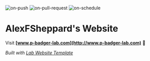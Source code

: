 
  ![on-push](../../actions/workflows/on-push.yaml/badge.svg)
  ![on-pull-request](../../actions/workflows/on-pull-request.yaml/badge.svg)
  ![on-schedule](../../actions/workflows/on-schedule.yaml/badge.svg)

  # AlexFSheppard's Website

  Visit **[www.p-badger-lab.com](http://www.p-badger-lab.com)** 🚀

  _Built with [Lab Website Template](https://greene-lab.gitbook.io/lab-website-template-docs)_
